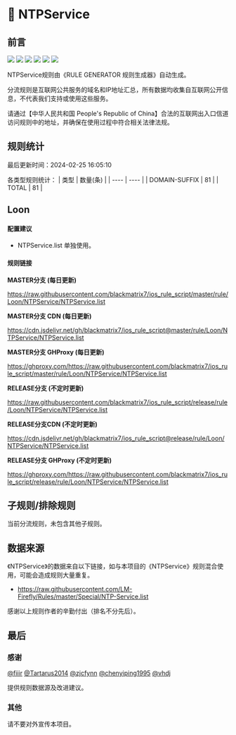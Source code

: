# 🧸 NTPService

## 前言

![](https://shields.io/badge/-移除重复规则-ff69b4) ![](https://shields.io/badge/-DOMAIN与DOMAIN--SUFFIX合并-green) ![](https://shields.io/badge/-DOMAIN--SUFFIX间合并-critical) ![](https://shields.io/badge/-DOMAIN与DOMAIN--KEYWORD合并-9cf) ![](https://shields.io/badge/-DOMAIN--SUFFIX与DOMAIN--KEYWORD合并-blue) ![](https://shields.io/badge/-IP--CIDR(6)合并-blueviolet) 

NTPService规则由《RULE GENERATOR 规则生成器》自动生成。

分流规则是互联网公共服务的域名和IP地址汇总，所有数据均收集自互联网公开信息，不代表我们支持或使用这些服务。

请通过【中华人民共和国 People's Republic of China】合法的互联网出入口信道访问规则中的地址，并确保在使用过程中符合相关法律法规。

## 规则统计

最后更新时间：2024-02-25 16:05:10

各类型规则统计：
| 类型 | 数量(条)  | 
| ---- | ----  |
| DOMAIN-SUFFIX | 81  | 
| TOTAL | 81  | 


## Loon 

#### 配置建议
- NTPService.list 单独使用。

#### 规则链接
**MASTER分支 (每日更新)**

https://raw.githubusercontent.com/blackmatrix7/ios_rule_script/master/rule/Loon/NTPService/NTPService.list

**MASTER分支 CDN (每日更新)**

https://cdn.jsdelivr.net/gh/blackmatrix7/ios_rule_script@master/rule/Loon/NTPService/NTPService.list

**MASTER分支 GHProxy (每日更新)**

https://ghproxy.com/https://raw.githubusercontent.com/blackmatrix7/ios_rule_script/master/rule/Loon/NTPService/NTPService.list

**RELEASE分支 (不定时更新)**

https://raw.githubusercontent.com/blackmatrix7/ios_rule_script/release/rule/Loon/NTPService/NTPService.list

**RELEASE分支CDN (不定时更新)**

https://cdn.jsdelivr.net/gh/blackmatrix7/ios_rule_script@release/rule/Loon/NTPService/NTPService.list

**RELEASE分支 GHProxy (不定时更新)**

https://ghproxy.com/https://raw.githubusercontent.com/blackmatrix7/ios_rule_script/release/rule/Loon/NTPService/NTPService.list

## 子规则/排除规则


当前分流规则，未包含其他子规则。

## 数据来源

《NTPService》的数据来自以下链接，如与本项目的《NTPService》规则混合使用，可能会造成规则大量重复。

- https://raw.githubusercontent.com/LM-Firefly/Rules/master/Special/NTP-Service.list


感谢以上规则作者的辛勤付出（排名不分先后）。

## 最后

### 感谢

[@fiiir](https://github.com/fiiir) [@Tartarus2014](https://github.com/Tartarus2014) [@zjcfynn](https://github.com/zjcfynn) [@chenyiping1995](https://github.com/chenyiping1995) [@vhdj](https://github.com/vhdj)

提供规则数据源及改进建议。

### 其他

请不要对外宣传本项目。